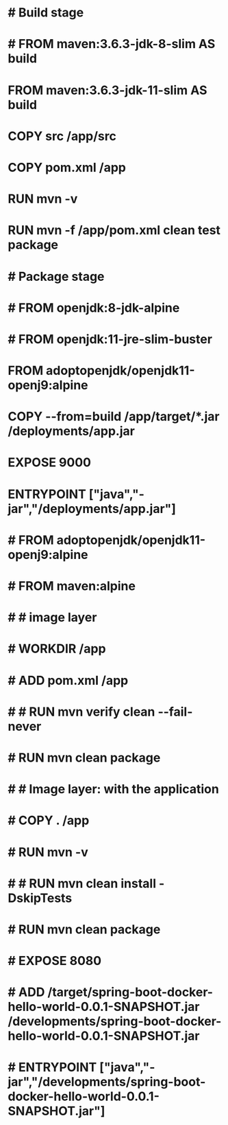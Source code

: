 # # Build stage
# # FROM maven:3.6.3-jdk-8-slim AS build
# FROM maven:3.6.3-jdk-11-slim AS build
# COPY src /app/src
# COPY pom.xml /app
# RUN mvn -v
# RUN mvn -f /app/pom.xml clean test package

# # Package stage
# # FROM openjdk:8-jdk-alpine
# # FROM openjdk:11-jre-slim-buster
# FROM adoptopenjdk/openjdk11-openj9:alpine
# COPY --from=build /app/target/*.jar /deployments/app.jar
# EXPOSE 9000
# ENTRYPOINT ["java","-jar","/deployments/app.jar"]



# ####
# # FROM adoptopenjdk/openjdk11-openj9:alpine
# # FROM maven:alpine

# # # image layer
# # WORKDIR /app
# # ADD pom.xml /app
# # # RUN mvn verify clean --fail-never
# # RUN mvn clean package

# # # Image layer: with the application
# # COPY . /app
# # RUN mvn -v
# # # RUN mvn clean install -DskipTests
# # RUN mvn clean package
# # EXPOSE 8080
# # ADD /target/spring-boot-docker-hello-world-0.0.1-SNAPSHOT.jar /developments/spring-boot-docker-hello-world-0.0.1-SNAPSHOT.jar
# # ENTRYPOINT ["java","-jar","/developments/spring-boot-docker-hello-world-0.0.1-SNAPSHOT.jar"]
